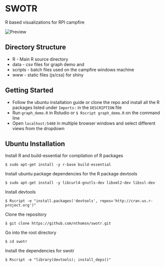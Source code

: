 # SWOTR
R based visualizations for RPI campfire

![Preview](http://i.imgur.com/As0DrmN.jpg)

## Directory Structure
* R - Main R source directory
* data - csv files for graph demo and
* scripts - batch files used on the campfire windows machine
* www - static files (js/css) for shiny

## Getting Started
* Follow the ubuntu installation guide or clone the repo and install all the R packages listed under `Imports:` in the `DESCRIPTION` file
* Run `graph_demo.R` in Rstudio or `$ Rscript graph_demo.R` on the command line
* Open `localhost:5480` in multiple browser windows and select different views from the dropdown

## Ubuntu Installation
Install R and build-essential for compilation of R packages
```
$ sudo apt-get install -y r-base build-essential
```

Install ubuntu package dependencies for the R package devtools
```
$ sudo apt-get install -y libcurl4-gnutls-dev libxml2-dev libssl-dev
```

Install devtools
```
$ Rscript -e "install.packages('devtools', repos='http://cran.us.r-project.org')"
```

Clone the repository
```
$ git clone https://github.com/nthomsn/swotr.git
```

Go into the root directory
```
$ cd swotr
```

Install the dependencies for swotr
```
$ Rscript -e "library(devtools); install_deps()"
```
